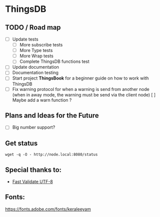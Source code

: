 # ThingsDB

## TODO / Road map

- [ ] Update tests
    - [ ] More subscribe tests
    - [ ] More Type tests
    - [ ] More Wrap tests
    - [ ] Complete ThingsDB functions test
- [ ] Update documentation
- [ ] Documentation testing
- [ ] Start project **ThingsBook** for a beginner guide on how to work with ThingsDB
- [ ] Fix warning protocol for when a warning is send from another node
      (when in away mode, the warning must be send via the client node)
        [ ] Maybe add a warn function ?

## Plans and Ideas for the Future
- [ ] Big number support?


## Get status

```
wget -q -O - http://node.local:8080/status
```

## Special thanks to:

 - [Fast Validate UTF-8](https://github.com/lemire/fastvalidate-utf-8)

## Fonts:

https://fonts.adobe.com/fonts/keraleeyam
